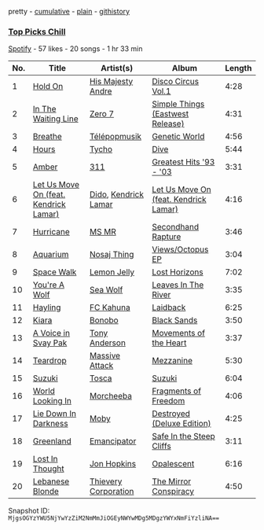 pretty - [cumulative](/playlists/cumulative/2b5yd7Ox7vb4OcPOOVYwFZ.md) - [plain](/playlists/plain/2b5yd7Ox7vb4OcPOOVYwFZ) - [githistory](https://github.githistory.xyz/mackorone/spotify-playlist-archive/blob/main/playlists/plain/2b5yd7Ox7vb4OcPOOVYwFZ)

### [Top Picks Chill](https://open.spotify.com/playlist/2b5yd7Ox7vb4OcPOOVYwFZ)

> 

[Spotify](https://open.spotify.com/user/spotify) - 57 likes - 20 songs - 1 hr 33 min

| No. | Title | Artist(s) | Album | Length |
|---|---|---|---|---|
| 1 | [Hold On](https://open.spotify.com/track/5OEzo9ENlUEU9x9O1nt3Aw) | [His Majesty Andre](https://open.spotify.com/artist/7aYSw3m3lpP301oyLaJD5H) | [Disco Circus Vol.1](https://open.spotify.com/album/6Lfx5R6g8vkT0ehDy5HfSP) | 4:28 |
| 2 | [In The Waiting Line](https://open.spotify.com/track/57kozn0j4DL3toKrqKQY0U) | [Zero 7](https://open.spotify.com/artist/14H7ag1wpQOsPPQJOD6Dqr) | [Simple Things \(Eastwest Release\)](https://open.spotify.com/album/79coNjazSJD8z4WHyhCz4w) | 4:31 |
| 3 | [Breathe](https://open.spotify.com/track/2VhKDAZzcjKZE7BxI9uplq) | [Télépopmusik](https://open.spotify.com/artist/3aKCo8gLJfuPYtr88aWKjF) | [Genetic World](https://open.spotify.com/album/0QRBFhynQThRdIc6qPzmA2) | 4:56 |
| 4 | [Hours](https://open.spotify.com/track/4qqh0Og9j5YadIonNOpLlO) | [Tycho](https://open.spotify.com/artist/5oOhM2DFWab8XhSdQiITry) | [Dive](https://open.spotify.com/album/6iifStu15tLyF6p2anUh3c) | 5:44 |
| 5 | [Amber](https://open.spotify.com/track/51UtgWS4z1eMPuLQOzPtNH) | [311](https://open.spotify.com/artist/41Q0HrwWBtuUkJc7C1Rp6K) | [Greatest Hits '93 \- '03](https://open.spotify.com/album/0OsjlbBaSZFbZnXGAUysMG) | 3:31 |
| 6 | [Let Us Move On \(feat\. Kendrick Lamar\)](https://open.spotify.com/track/6etVF7rb9pvq9pi2OiAVYT) | [Dido](https://open.spotify.com/artist/2mpeljBig2IXLXRAFO9AAs), [Kendrick Lamar](https://open.spotify.com/artist/2YZyLoL8N0Wb9xBt1NhZWg) | [Let Us Move On \(feat\. Kendrick Lamar\)](https://open.spotify.com/album/0kq8vXjCikvWJw7NaGNnfn) | 4:16 |
| 7 | [Hurricane](https://open.spotify.com/track/35aNHKBZWXXbL9KQK7O5Nk) | [MS MR](https://open.spotify.com/artist/4XaUmUGjidSklcDHxv3XWf) | [Secondhand Rapture](https://open.spotify.com/album/3OzeRt6qBaj92n9yjiZBPt) | 3:46 |
| 8 | [Aquarium](https://open.spotify.com/track/4ZOv9mx6Lz7RRaBFi5UNaE) | [Nosaj Thing](https://open.spotify.com/artist/0IVapwlnM3dEOiMsHXsghT) | [Views/Octopus EP](https://open.spotify.com/album/3L4wUhGelZ8wyJ13O1jerU) | 3:04 |
| 9 | [Space Walk](https://open.spotify.com/track/0dh2F3Mi1b1EGafGmvUC9M) | [Lemon Jelly](https://open.spotify.com/artist/5uh8Bhewltd8j0TLZjNImc) | [Lost Horizons](https://open.spotify.com/album/4KyBnir8GnBw6MGD7tufOz) | 7:02 |
| 10 | [You're A Wolf](https://open.spotify.com/track/3JE48l2RuBuCwSQZDoiQRw) | [Sea Wolf](https://open.spotify.com/artist/3ZllGjNdP5pS8UFnT5Jj2x) | [Leaves In The River](https://open.spotify.com/album/2vvDA8reND0HMcCiw6PUZj) | 3:35 |
| 11 | [Hayling](https://open.spotify.com/track/5TdAgcKS5HlxMcclStHODW) | [FC Kahuna](https://open.spotify.com/artist/1UQ5GQDdYPKgbIEn9sMiSg) | [Laidback](https://open.spotify.com/album/60jB4gNIrQkqadk8LRFYhQ) | 6:25 |
| 12 | [Kiara](https://open.spotify.com/track/7sqii6BhIDpJChYpU3WjwS) | [Bonobo](https://open.spotify.com/artist/0cmWgDlu9CwTgxPhf403hb) | [Black Sands](https://open.spotify.com/album/5m1RkwKeU7MV0Ni6PH2lPy) | 3:50 |
| 13 | [A Voice in Svay Pak](https://open.spotify.com/track/0f2OaKuRvGcYL3XAaeB4Fz) | [Tony Anderson](https://open.spotify.com/artist/3aRscMJRah0QrvGE5rkvZl) | [Movements of the Heart](https://open.spotify.com/album/4pbiWZYKhzyduZDOdpTaRD) | 3:37 |
| 14 | [Teardrop](https://open.spotify.com/track/67Hna13dNDkZvBpTXRIaOJ) | [Massive Attack](https://open.spotify.com/artist/6FXMGgJwohJLUSr5nVlf9X) | [Mezzanine](https://open.spotify.com/album/49MNmJhZQewjt06rpwp6QR) | 5:30 |
| 15 | [Suzuki](https://open.spotify.com/track/3BuMIuYew5zvhp60g2fZsU) | [Tosca](https://open.spotify.com/artist/0TYvluyvV1Es8lTHiBfnAn) | [Suzuki](https://open.spotify.com/album/1iagXM3V3prSV49CXuy760) | 6:04 |
| 16 | [World Looking In](https://open.spotify.com/track/7L58q6GuEx27c12drvszhr) | [Morcheeba](https://open.spotify.com/artist/6bWxFw65IEJzBYjx3SxUXd) | [Fragments of Freedom](https://open.spotify.com/album/1QneuYN3b0JteZNmLse2uA) | 4:06 |
| 17 | [Lie Down In Darkness](https://open.spotify.com/track/5tnYpVCAiVjlT1hjnOG1xD) | [Moby](https://open.spotify.com/artist/3OsRAKCvk37zwYcnzRf5XF) | [Destroyed \(Deluxe Edition\)](https://open.spotify.com/album/6Ffo96ANCqTcsNfIUu5OpC) | 4:25 |
| 18 | [Greenland](https://open.spotify.com/track/2SPTGg9SC5MT1FwNX4IYfx) | [Emancipator](https://open.spotify.com/artist/6HCnsY0Rxi3cg53xreoAIm) | [Safe In the Steep Cliffs](https://open.spotify.com/album/1KHKPYKo4h8btHa8u3wjEB) | 3:11 |
| 19 | [Lost In Thought](https://open.spotify.com/track/0BSJ1iQEmGibLCPMHGtdo7) | [Jon Hopkins](https://open.spotify.com/artist/7yxi31szvlbwvKq9dYOmFI) | [Opalescent](https://open.spotify.com/album/7wPJ4V3ueggJxvaYscV9Ou) | 6:16 |
| 20 | [Lebanese Blonde](https://open.spotify.com/track/488E8BWYDCDrL6vunOAzPy) | [Thievery Corporation](https://open.spotify.com/artist/25KNo5GDS6ZpLkjasaecA3) | [The Mirror Conspiracy](https://open.spotify.com/album/12PENKuzKH3r1Kv2rlCjZn) | 4:50 |

Snapshot ID: `MjgsOGYzYWU5NjYwYzZiM2NmMmJiOGEyNWYwMDg5MDgzYWYxNmFiYzliNA==`
